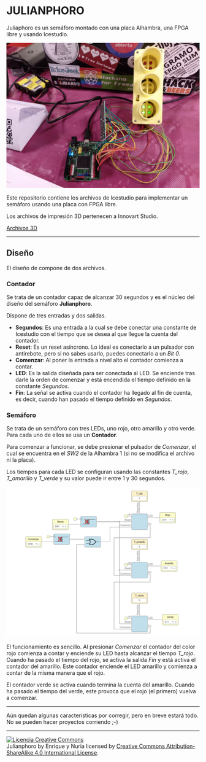 # JULIANPHORO

Juliaphoro es un semáforo montado con una placa Alhambra, una FPGA libre y usando Icestudio.

<img alt="Licencia Creative Commons" style="border-width:0" src="https://github.com/kikeelectronico/julianphoro/raw/master/img/IMG_20181110_112343_000.jpg" />

Este repositorio contiene los archivos de Icestudio para implementar un semáforo usando una placa con FPGA libre.

Los archivos de impresión 3D pertenecen a Innovart Studio.

<a rel="license" href="https://www.instructables.com/id/Noise-Traffic-Light-DIY-3D-Printed/">Archivos 3D</a>

***

## Diseño

El diseño de compone de dos archivos.

### Contador
Se trata de un contador capaz de alcanzar 30 segundos y es el núcleo del diseño del semáforo **Julianphoro**.

Dispone de tres entradas y dos salidas.

- **Segundos**: Es una entrada a la cual se debe conectar una constante de Icestudio con el tiempo que se desea al que llegue la cuenta del contador.
- **Reset**: Es un reset asíncrono. Lo ideal es conectarlo a un pulsador con antirebote, pero si no sabes usarlo, puedes conectarlo a un *Bit 0*.
- **Comenzar**: Al poner la entrada a nivel alto el contador comienza a contar.
- **LED**: Es la salida diseñada para ser conectada al LED. Se enciende tras darle la orden de comenzar y está encendida el tiempo definido en la constante *Segundos*.
- **Fin**: La señal se activa cuando el contador ha llegado al fin de cuenta, es decir, cuando han pasado el tiempo definido en *Segundos*.

### Semáforo
Se trata de un semáforo con tres LEDs, uno rojo, otro amarillo y otro verde. Para cada uno de ellos se usa un **Contador**.

Para comenzar a funcionar, se debe presionar el pulsador de *Comenzar*, el cual se encuentra en el *SW2* de la Alhambra 1 (si no se modifica el archivo ni la placa).

Los tiempos para cada LED se configuran usando las constantes *T_rojo*, *T_amarillo* y *T_verde* y su valor puede ir entre 1 y 30 segundos.

<img alt="Licencia Creative Commons" style="border-width:0" src="https://github.com/kikeelectronico/julianphoro/raw/master/img/semaforo_icestudio.png" />

El funcionamiento es sencillo. Al presionar *Comenzar* el contador del color rojo comienza a contar y enciende su LED hasta alcanzar el tiempo *T_rojo*. Cuando ha pasado el tiempo del rojo, se activa la salida *Fin* y está activa el contador del amarillo. Este contador enciende el LED amarillo y comienza a contar de la misma manera que el rojo.

El contador verde se activa cuando termina la cuenta del amarillo. Cuando ha pasado el tiempo del verde, este provoca que el rojo (el primero) vuelva a comenzar.

***

Aún quedan algunas características por corregir, pero en breve estará todo. No se pueden hacer proyectos corriendo ;-)

***

<a rel="license" href="http://creativecommons.org/licenses/by-sa/4.0/"><img alt="Licencia Creative Commons" style="border-width:0" src="https://i.creativecommons.org/l/by-sa/4.0/88x31.png" /></a><br /><span xmlns:dct="http://purl.org/dc/terms/" property="dct:title">Julianphoro</span> by <span xmlns:cc="http://creativecommons.org/ns#" property="cc:attributionName">Enrique y Nuria</span> licensed by <a rel="license" href="http://creativecommons.org/licenses/by-sa/4.0/">Creative Commons Attribution-ShareAlike 4.0 International License</a>.<br /><br />
